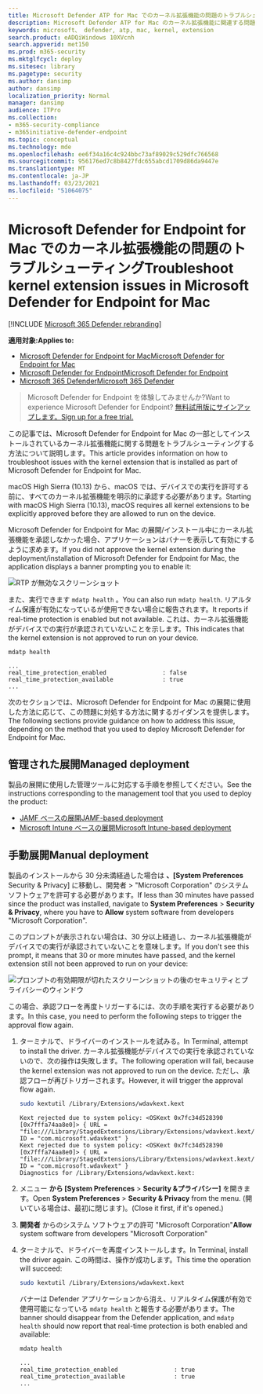 ```yaml
---
title: Microsoft Defender ATP for Mac でのカーネル拡張機能の問題のトラブルシューティング
description: Microsoft Defender ATP for Mac のカーネル拡張機能に関連する問題のトラブルシューティングを行います。
keywords: microsoft、 defender, atp, mac, kernel, extension
search.product: eADQiWindows 10XVcnh
search.appverid: met150
ms.prod: m365-security
ms.mktglfcycl: deploy
ms.sitesec: library
ms.pagetype: security
ms.author: dansimp
author: dansimp
localization_priority: Normal
manager: dansimp
audience: ITPro
ms.collection:
- m365-security-compliance
- m365initiative-defender-endpoint
ms.topic: conceptual
ms.technology: mde
ms.openlocfilehash: ee6f34a16c4c924bbc73af89029c529dfc766568
ms.sourcegitcommit: 956176ed7c8b8427fdc655abcd1709d86da9447e
ms.translationtype: MT
ms.contentlocale: ja-JP
ms.lasthandoff: 03/23/2021
ms.locfileid: "51064075"
---
```

# <a name="troubleshoot-kernel-extension-issues-in-microsoft-defender-for-endpoint-for-mac"></a><span data-ttu-id="0b430-104">Microsoft Defender for Endpoint for Mac でのカーネル拡張機能の問題のトラブルシューティング</span><span class="sxs-lookup"><span data-stu-id="0b430-104">Troubleshoot kernel extension issues in Microsoft Defender for Endpoint for Mac</span></span>

[!INCLUDE [Microsoft 365 Defender rebranding](../../includes/microsoft-defender.md)]


<span data-ttu-id="0b430-105">**適用対象:**</span><span class="sxs-lookup"><span data-stu-id="0b430-105">**Applies to:**</span></span>

- [<span data-ttu-id="0b430-106">Microsoft Defender for Endpoint for Mac</span><span class="sxs-lookup"><span data-stu-id="0b430-106">Microsoft Defender for Endpoint for Mac</span></span>](microsoft-defender-endpoint-mac.md)
- [<span data-ttu-id="0b430-107">Microsoft Defender for Endpoint</span><span class="sxs-lookup"><span data-stu-id="0b430-107">Microsoft Defender for Endpoint</span></span>](https://go.microsoft.com/fwlink/p/?linkid=2146631)
- [<span data-ttu-id="0b430-108">Microsoft 365 Defender</span><span class="sxs-lookup"><span data-stu-id="0b430-108">Microsoft 365 Defender</span></span>](https://go.microsoft.com/fwlink/?linkid=2118804)

> <span data-ttu-id="0b430-109">Microsoft Defender for Endpoint を体験してみませんか?</span><span class="sxs-lookup"><span data-stu-id="0b430-109">Want to experience Microsoft Defender for Endpoint?</span></span> [<span data-ttu-id="0b430-110">無料試用版にサインアップします。</span><span class="sxs-lookup"><span data-stu-id="0b430-110">Sign up for a free trial.</span></span>](https://www.microsoft.com/microsoft-365/windows/microsoft-defender-atp?ocid=docs-wdatp-exposedapis-abovefoldlink)

<span data-ttu-id="0b430-111">この記事では、Microsoft Defender for Endpoint for Mac の一部としてインストールされているカーネル拡張機能に関する問題をトラブルシューティングする方法について説明します。</span><span class="sxs-lookup"><span data-stu-id="0b430-111">This article provides information on how to troubleshoot issues with the kernel extension that is installed as part of Microsoft Defender for Endpoint for Mac.</span></span>

<span data-ttu-id="0b430-112">macOS High Sierra (10.13) から、macOS では、デバイスでの実行を許可する前に、すべてのカーネル拡張機能を明示的に承認する必要があります。</span><span class="sxs-lookup"><span data-stu-id="0b430-112">Starting with macOS High Sierra (10.13), macOS requires all kernel extensions to be explicitly approved before they are allowed to run on the device.</span></span>

<span data-ttu-id="0b430-113">Microsoft Defender for Endpoint for Mac の展開/インストール中にカーネル拡張機能を承認しなかった場合、アプリケーションはバナーを表示して有効にするように求めます。</span><span class="sxs-lookup"><span data-stu-id="0b430-113">If you did not approve the kernel extension during the deployment/installation of Microsoft Defender for Endpoint for Mac, the application displays a banner prompting you to enable it:</span></span>

   ![RTP が無効なスクリーンショット](/windows/security/threat-protection/microsoft-defender-antivirus/images/mdatp-32-main-app-fix)

<span data-ttu-id="0b430-115">また、実行できます ```mdatp health``` 。</span><span class="sxs-lookup"><span data-stu-id="0b430-115">You can also run ```mdatp health```.</span></span> <span data-ttu-id="0b430-116">リアルタイム保護が有効になっているが使用できない場合に報告されます。</span><span class="sxs-lookup"><span data-stu-id="0b430-116">It reports if real-time protection is enabled but not available.</span></span> <span data-ttu-id="0b430-117">これは、カーネル拡張機能がデバイスでの実行が承認されていないことを示します。</span><span class="sxs-lookup"><span data-stu-id="0b430-117">This indicates that the kernel extension is not approved to run on your device.</span></span>

```bash
mdatp health
```
```Output
...
real_time_protection_enabled                : false
real_time_protection_available              : true
...
```

<span data-ttu-id="0b430-118">次のセクションでは、Microsoft Defender for Endpoint for Mac の展開に使用した方法に応じて、この問題に対処する方法に関するガイダンスを提供します。</span><span class="sxs-lookup"><span data-stu-id="0b430-118">The following sections provide guidance on how to address this issue, depending on the method that you used to deploy Microsoft Defender for Endpoint for Mac.</span></span>

## <a name="managed-deployment"></a><span data-ttu-id="0b430-119">管理された展開</span><span class="sxs-lookup"><span data-stu-id="0b430-119">Managed deployment</span></span>

<span data-ttu-id="0b430-120">製品の展開に使用した管理ツールに対応する手順を参照してください。</span><span class="sxs-lookup"><span data-stu-id="0b430-120">See the instructions corresponding to the management tool that you used to deploy the product:</span></span>

- [<span data-ttu-id="0b430-121">JAMF ベースの展開</span><span class="sxs-lookup"><span data-stu-id="0b430-121">JAMF-based deployment</span></span>](mac-install-with-jamf.md)
- [<span data-ttu-id="0b430-122">Microsoft Intune ベースの展開</span><span class="sxs-lookup"><span data-stu-id="0b430-122">Microsoft Intune-based deployment</span></span>](mac-install-with-intune.md#create-system-configuration-profiles)

## <a name="manual-deployment"></a><span data-ttu-id="0b430-123">手動展開</span><span class="sxs-lookup"><span data-stu-id="0b430-123">Manual deployment</span></span>

<span data-ttu-id="0b430-124">製品のインストールから 30 分未満経過した場合は **、[System Preferences** Security & Privacy] に移動し、開発者  >  "Microsoft Corporation" のシステム ソフトウェアを許可する必要があります。</span><span class="sxs-lookup"><span data-stu-id="0b430-124">If less than 30 minutes have passed since the product was installed, navigate to **System Preferences** > **Security & Privacy**, where you have to **Allow** system software from developers "Microsoft Corporation".</span></span>

<span data-ttu-id="0b430-125">このプロンプトが表示されない場合は、30 分以上経過し、カーネル拡張機能がデバイスでの実行が承認されていないことを意味します。</span><span class="sxs-lookup"><span data-stu-id="0b430-125">If you don't see this prompt, it means that 30 or more minutes have passed, and the kernel extension still not been approved to run on your device:</span></span>

![プロンプトの有効期限が切れたスクリーンショットの後のセキュリティとプライバシーのウィンドウ](/windows/security/threat-protection/microsoft-defender-antivirus/images/mdatp-33-securityprivacysettings-noprompt)

<span data-ttu-id="0b430-127">この場合、承認フローを再度トリガーするには、次の手順を実行する必要があります。</span><span class="sxs-lookup"><span data-stu-id="0b430-127">In this case, you need to perform the following steps to trigger the approval flow again.</span></span>

1. <span data-ttu-id="0b430-128">ターミナルで、ドライバーのインストールを試みる。</span><span class="sxs-lookup"><span data-stu-id="0b430-128">In Terminal, attempt to install the driver.</span></span> <span data-ttu-id="0b430-129">カーネル拡張機能がデバイスでの実行を承認されていないので、次の操作は失敗します。</span><span class="sxs-lookup"><span data-stu-id="0b430-129">The following operation will fail, because the kernel extension was not approved to run on the device.</span></span> <span data-ttu-id="0b430-130">ただし、承認フローが再びトリガーされます。</span><span class="sxs-lookup"><span data-stu-id="0b430-130">However, it will trigger the approval flow again.</span></span>

    ```bash
    sudo kextutil /Library/Extensions/wdavkext.kext
    ```
    
    ```Output
    Kext rejected due to system policy: <OSKext 0x7fc34d528390 [0x7fffa74aa8e0]> { URL = "file:///Library/StagedExtensions/Library/Extensions/wdavkext.kext/", ID = "com.microsoft.wdavkext" }
    Kext rejected due to system policy: <OSKext 0x7fc34d528390 [0x7fffa74aa8e0]> { URL = "file:///Library/StagedExtensions/Library/Extensions/wdavkext.kext/", ID = "com.microsoft.wdavkext" }
    Diagnostics for /Library/Extensions/wdavkext.kext:
    ```

2. <span data-ttu-id="0b430-131">メニュー **から [System Preferences**  >  **Security &プライバシー]** を開きます。</span><span class="sxs-lookup"><span data-stu-id="0b430-131">Open **System Preferences** > **Security & Privacy** from the menu.</span></span> <span data-ttu-id="0b430-132">(開いている場合は、最初に閉じます)。</span><span class="sxs-lookup"><span data-stu-id="0b430-132">(Close it first, if it's opened.)</span></span>

3. <span data-ttu-id="0b430-133">**開発者** からのシステム ソフトウェアの許可 "Microsoft Corporation"</span><span class="sxs-lookup"><span data-stu-id="0b430-133">**Allow** system software from developers "Microsoft Corporation"</span></span>

4. <span data-ttu-id="0b430-134">ターミナルで、ドライバーを再度インストールします。</span><span class="sxs-lookup"><span data-stu-id="0b430-134">In Terminal, install the driver again.</span></span> <span data-ttu-id="0b430-135">この時間は、操作が成功します。</span><span class="sxs-lookup"><span data-stu-id="0b430-135">This time the operation will succeed:</span></span>

    ```bash
    sudo kextutil /Library/Extensions/wdavkext.kext
    ```

    <span data-ttu-id="0b430-136">バナーは Defender アプリケーションから消え、リアルタイム保護が有効で使用可能になっている ```mdatp health``` と報告する必要があります。</span><span class="sxs-lookup"><span data-stu-id="0b430-136">The banner should disappear from the Defender application, and ```mdatp health``` should now report that real-time protection is both enabled and available:</span></span>

    ```bash
    mdatp health
    ```

    ```Output
    ...
    real_time_protection_enabled                : true
    real_time_protection_available              : true
    ...
    ```
